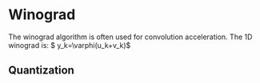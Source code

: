 # Winograd
The winograd algorithm is often used for convolution acceleration. The 1D winograd is: 
$ y_k=\varphi(u_k+v_k)$
## Quantization

